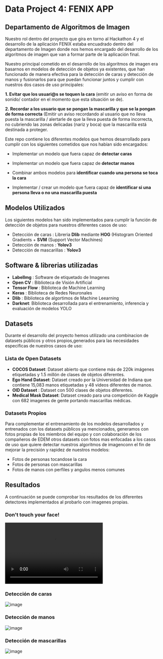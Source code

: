 # Data Project 4: FENIX APP 
## Departamento de Algoritmos de Imagen

Nuestro rol dentro del proyecto que gira en torno al Hackathon 4 y el desarrollo de la aplicación FENIX estaba encuadrado dentro del departamento de Imagen donde nos hemos encargado del desarrollo de los algoritmos de imagen que van a formar parte de la aplicación final. 

Nuestro principal cometido en el desarrollo de los algoritmos de imagen era basarnos en modelos de detección de objetos ya existentes, que han funcionado de manera efectiva para la detección de caras y detección de manos y fusionarlos para que puedan funcionar juntos y cumplir con nuestros dos casos de uso principales:
 
**1. Evitar que los usuari@s se toquen la cara** (emitir un aviso en forma de sonido/ contador en el momento que esta situación se de).
 
**2. Recordar a los usuario que se pongan la mascarilla y que se la pongan de forma correcta** (Emitir un aviso recordando al usuario que no lleva puesta la mascarilla / alertarle de que la lleva puesta de forma incorrecta, no cubriendo las zonas delicadas (nariz y boca) que la mascarilla está destinada a proteger.
 
Este repo contiene los diferentes modelos que hemos desarrollado para cumplir con los siguientes cometidos que nos habían sido encargados:

* Implementar un modelo que fuera capaz de **detectar caras**
 
* Implementar un modelo que fuera capaz de **detectar manos**
 
* Combinar ambos modelos para **identificar cuando una persona se toca la cara**
 
* Implementar / crear un modelo que fuera capaz de **identificar si una persona lleva o no una mascarilla puesta**

## Modelos Utilizados

Los siguientes modelos han sido implementados para cumplir la función de detección de objetos para nuestros diferentes casos de uso:

* Detección de caras : Libreria **Dlib** mediante **HOG** (Histogram Oriented Gradients + **SVM** (Support Vector Machines)
* Detección de manos : **Yolov3**
* Detección de mascarillas : **Yolov3**

## Software & librerias utilizadas

* **LabelImg** : Software de etiquetado de Imagenes
* **Open CV** : Biblioteca de Visión Artificial
* **Tensor Flow** : Biblioteca de Machine Learning
* **Keras** : Biblioteca de Redes Neuronales
* **Dlib** : Biblioteca de algortimos de Machine Leearning
* **Darknet**: Biblioteca desarrollada para el entrenamiento, inferencia y evaluación de modelos YOLO


## Datasets

Durante el desarrollo del proyecto hemos utilizado una combinacion de datasets públicos y otros propios,generados para las necesidades especificas de nuestros casos de uso:

### Lista de Open Datasets

* **COCOS Dataset**: Dataset abierto que contiene más de 220k imágenes etiquetadas y 1.5 millón de clases de objetos diferentes.
* **Ego Hand Dataset**: Dataset creado por la Universidad de Indiana que contiene 15,083 manos etiquetadas y 48 videos diferentes de manos.
* **OID Dataset** : Dataset con 500 clases de objetos diferentes.
* **Medical Mask Dataset**: Dataset creado para una competición de Kaggle con 682 imagenes de gente portando mascarillas médicas.

### Datasets Propios

Para complementar el entrenamiento de los modelos desarrollados y entrenados con los datasets públicos ya mencionados, generamos con fotos propias de los miembros del equipo y con colaboración de los compañeros de EDEM otros datasets con fotos mas enfocadas a los casos de uso que quiere detectar nuestros algoritmos de imagenconn el fin de mejorar la precisión y rapidez de nuestros modelos:

* Fotos de personas tocandose la cara
* Fotos de personas con mascarillas
* Fotos de manos con perfiles y angulos menos comunes


## Resultados

A continuación se puede comprobar los resultados de los diferentes detectores implementados al probarlo con imagenes propias.

### Don't touch your face!

<video src="./src/Donttouchyourface.mp4" width="320" height="200" controls preload></video>


### Detección de caras

![image](https://drive.google.com/uc?export=view&id=1-JRvBSVsyIIiurkOeqT2v5yhYteRkByL)


### Detección de manos

![image](https://drive.google.com/uc?export=view&id=1vptxGpEuBaQKWeaYOiHYOIWhVv0-gpFI)


### Detección de mascarillas

![image](https://drive.google.com/uc?export=view&id=1B4PV7oHRkyi3Zx08M68p81R7-Ph9Nz5H)
